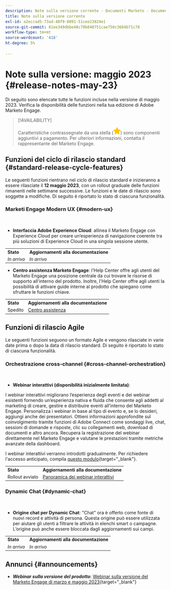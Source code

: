 ```yaml
---
description: Note sulla versione corrente - Documenti Marketo - Documentazione del prodotto
title: Note sulla versione corrente
exl-id: a2eccad5-73ad-48f9-8091-51cee23824e1
source-git-commit: 81ee349dbbe48c70b040751cae750c3684b71c78
workflow-type: tm+mt
source-wordcount: '418'
ht-degree: 5%

---
```


# Note sulla versione: maggio 2023 {#release-notes-may-23}

Di seguito sono elencate tutte le funzioni incluse nella versione di maggio 2023. Verifica la disponibilità delle funzioni nella tua edizione di Adobe Marketo Engage.

>[!AVAILABILITY]
>
>Caratteristiche contrassegnate da una stella (![stella](assets/yellow-star.png)) sono componenti aggiuntivi a pagamento. Per ulteriori informazioni, contatta il rappresentante del Marketo Engage.

## Funzioni del ciclo di rilascio standard {#standard-release-cycle-features}

Le seguenti funzioni rientrano nel ciclo di rilascio standard e inizieranno a essere rilasciate il **12 maggio 2023**, con un rollout graduale delle funzioni rimanenti nelle settimane successive. Le funzioni e le date di rilascio sono soggette a modifiche. Di seguito è riportato lo stato di ciascuna funzionalità.

### Marketi Engage Modern UX {#modern-ux}

</br>

* **Interfaccia Adobe Experience Cloud**: allinea il Marketo Engage con Experience Cloud per creare un’esperienza di navigazione coerente tra più soluzioni di Experience Cloud in una singola sessione utente.

<table> 
  <tr> 
   <td><b>Stato</b></td>
   <td><b>Aggiornamenti alla documentazione</b></td>
  </tr>
  <tr> 
   <td><i>In arrivo</i></td>
   <td><i>In arrivo</i></td>
  </tr>
  </tbody>
</table>

* **Centro assistenza Marketo Engage**: l&#39;Help Center offre agli utenti del Marketo Engage una posizione centrale da cui trovare le risorse di supporto all&#39;interno del prodotto. Inoltre, l&#39;Help Center offre agli utenti la possibilità di attivare guide interne al prodotto che spiegano come sfruttare le funzioni chiave.

<table> 
  <tr> 
   <td><b>Stato</b></td>
   <td><b>Aggiornamenti alla documentazione</b></td>
  </tr>
  <tr> 
   <td>Spedito</td>
   <td><a href="https://experienceleague.adobe.com/docs/marketo/using/getting-started-with-marketo/help-center.html">Centro assistenza</a></td>
  </tr>
  </tbody>
</table>

## Funzioni di rilascio Agile

Le seguenti funzioni seguono un formato Agile e vengono rilasciate in varie date prima o dopo la data di rilascio standard. Di seguito è riportato lo stato di ciascuna funzionalità.

### Orchestrazione cross-channel {#cross-channel-orchestration}

</br>

* **Webinar interattivi (disponibilità inizialmente limitata)**:

I webinar interattivi migliorano l’esperienza degli eventi e dei webinar esistenti fornendo un’esperienza nativa e fluida che consente agli addetti al marketing di creare, gestire e distribuire eventi all’interno del Marketo Engage. Personalizza i webinar in base al tipo di evento e, se lo desideri, aggiungi anche dei presentatori. Ottieni informazioni approfondite sul coinvolgimento tramite funzioni di Adobe Connect come sondaggi live, chat, sessioni di domande e risposte, clic su collegamenti web, download di documenti e altro ancora. Recupera la registrazione del webinar direttamente nel Marketo Engage e valutane le prestazioni tramite metriche avanzate della dashboard.

I webinar interattivi verranno introdotti gradualmente. Per richiedere l&#39;accesso anticipato, compila [questo modulo](https://forms.office.com/r/Jf4zFVCH0T){target="_blank"}.

<table> 
  <tr> 
   <td><b>Stato</b></td>
   <td><b>Aggiornamenti alla documentazione</b></td>
  </tr>
  <tr> 
   <td>Rollout avviato</td>
   <td><a href="https://experienceleague.adobe.com/docs/marketo/using/product-docs/demand-generation/events/interactive-webinars/interactive-webinars-overview.html">Panoramica dei webinar interattivi</a></td>
  </tr>
  </tbody>
</table>

### Dynamic Chat {#dynamic-chat}

</br>

* **Origine chat per Dynamic Chat**: &quot;Chat&quot; ora è offerto come fonte di nuovi record e attività di persona. Questa origine può essere utilizzata per aiutare gli utenti a filtrare le attività in elenchi smart o campagne. L’origine può anche essere bloccata dagli aggiornamenti sui campi.

<table> 
  <tr> 
   <td><b>Stato</b></td>
   <td><b>Aggiornamenti alla documentazione</b></td>
  </tr>
  <tr> 
   <td><i>In arrivo</i></td>
   <td><i>In arrivo</i></td>
  </tr>
  </tbody>
</table>

## Annunci {#announcements}

* **_Webinar sulla versione del prodotto_**: [Webinar sulla versione del Marketo Engage di marzo e maggio 2023](https://engage.marketo.com/2023_March_May_Release_Webinar_OnDemandPage.html){target="_blank"}
